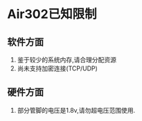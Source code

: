 # Air302已知限制

## 软件方面

1. 鉴于较少的系统内存,请合理分配资源
2. 尚未支持加密连接(TCP/UDP)

## 硬件方面

1. 部分管脚的电压是1.8v,请勿超电压范围使用.

